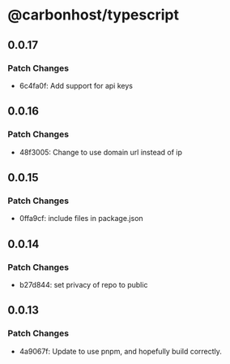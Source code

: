 # @carbonhost/typescript

## 0.0.17

### Patch Changes

- 6c4fa0f: Add support for api keys

## 0.0.16

### Patch Changes

- 48f3005: Change to use domain url instead of ip

## 0.0.15

### Patch Changes

- 0ffa9cf: include files in package.json

## 0.0.14

### Patch Changes

- b27d844: set privacy of repo to public

## 0.0.13

### Patch Changes

- 4a9067f: Update to use pnpm, and hopefully build correctly.

